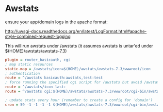 Awstats
=======

ensure your app/domain logs in the apache format:


http://uwsgi-docs.readthedocs.org/en/latest/LogFormat.html#apache-style-combined-request-logging


This will run awstats under /awstats (it assumes awstats is untar'ed under $(HOME)/awstats/awstats-7.3)

```ini
plugin = router_basicauth, cgi
; map static resources
static-map = /awstats/icon=$(HOME)/awstats/awstats-7.3/wwwroot/icon
; authentication
route = ^/awstats basicauth:awstats,test:test
; force running the specified cgi script for /awstats but avoid /awstats/icon to be managed as cgi
route = ^/awstats/icon last:
route = ^/awstats cgi:$(HOME)/awstats/awstats-7.3/wwwroot/cgi-bin/awstats.pl

; update stats every hour (remember to create a config for 'domain')
cron = 59 -1 -1 -1 -1 $(HOME)/awstats/awstats-7.3/wwwroot/cgi-bin/awstats.pl -config=domain -update

```

